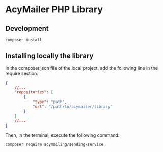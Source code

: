 # AcyMailer PHP Library

## Development

```bash
composer install
```

## Installing locally the library

In the composer.json file of the local project, add the following line in the require section:

```json
{
    //...
    "repositories": [
        {
            "type": "path",
            "url": "/path/to/acymailer/library"
        }
    ]
    //...
}
```

Then, in the terminal, execute the following command:

```bash
composer require acymailing/sending-service
```
